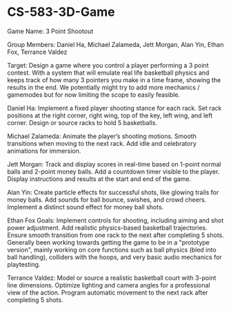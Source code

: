 # CS-583-3D-Game 
Game Name: 3 Point Shootout

Group Members: Daniel Ha, Michael Zalameda, Jett Morgan, Alan Yin, Ethan Fox, Terrance Valdez

Target: Design a game where you control a player performing a 3 point contest. With a system that will emulate real life basketball physics and keeps track of how many 3 pointers you make in a time frame, showing the results in the end. We potentially might try to add more mechanics / gamemodes but for now limiting the scope to easily feasible.

Daniel Ha: Implement a fixed player shooting stance for each rack. Set rack positions at the right corner, right wing, top of the key, left wing, and left corner. Design or source racks to hold 5 basketballs.

Michael Zalameda: Animate the player’s shooting motions. Smooth transitions when moving to the next rack. Add idle and celebratory animations for immersion.

Jett Morgan: Track and display scores in real-time based on 1-point normal balls and 2-point money balls. Add a countdown timer visible to the player. Display instructions and results at the start and end of the game.

Alan Yin: Create particle effects for successful shots, like glowing trails for money balls. Add sounds for ball bounce, swishes, and crowd cheers. Implement a distinct sound effect for money ball shots.

Ethan Fox Goals: Implement controls for shooting, including aiming and shot power adjustment. Add realistic physics-based basketball trajectories. Ensure smooth transition from one rack to the next after completing 5 shots. Generally been working towards getting the game to be in a "prototype version", mainly working on core functions such as ball physics (bled into ball handling), colliders with the hoops, and very basic audio mechanics for playtesting. 

Terrance Valdez: Model or source a realistic basketball court with 3-point line dimensions. Optimize lighting and camera angles for a professional view of the action. Program automatic movement to the next rack after completing 5 shots.
      

